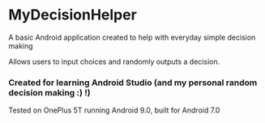 # MyDecisionHelper
A basic Android application created to help with everyday simple decision making

Allows users to input choices and randomly outputs a decision.

### Created for learning Android Studio (and my personal random decision making :) !)

Tested on OnePlus 5T running Android 9.0, built for Android 7.0


